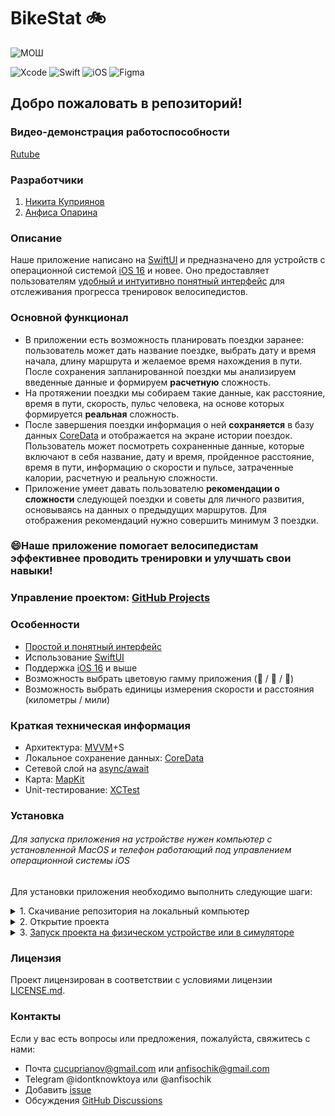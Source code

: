 # **BikeStat 🚲**

![МОШ](https://predprof.olimpiada.ru/images/logo-predporf.svg)

![Xcode](https://img.shields.io/badge/Xcode-007ACC?style=for-the-badge&logo=Xcode&logoColor=white)
![Swift](https://img.shields.io/badge/swift-F54A2A?style=for-the-badge&logo=swift&logoColor=white)
![iOS](https://img.shields.io/badge/iOS-000000?style=for-the-badge&logo=ios&logoColor=white)
![Figma](https://img.shields.io/badge/figma-%23F24E1E.svg?style=for-the-badge&logo=figma&logoColor=white)

## Добро пожаловать в репозиторий!

### Видео-демонстрация работоспособности 
[Rutube](https://rutube.ru/video/ce33ff3d1f01ee3422ef5ccf2b53beee/)

### Разработчики 
1. [Никита Куприянов](https://github.com/kupriyanovNik)
2. [Анфиса Опарина](https://github.com/Anfisok)

### Описание
Наше приложение написано на [SwiftUI](https://developer.apple.com/xcode/swiftui/) и предназначено для устройств с операционной системой [iOS 16](https://ru.wikipedia.org/wiki/IOS_16) и новее. 
Оно предоставляет пользователям [удобный и интуитивно понятный интерфейс](https://www.figma.com/file/9rCteZ4QIBH2Uw3MMreihN/the-true-bikestat?type=design&node-id=441%3A1121&mode=design&t=SWfG9qbFdvQHJvIh-1) для отслеживания прогресса тренировок велосипедистов. 

### Основной функционал
- В приложении есть возможность планировать поездки заранее: пользователь может дать название поездке, выбрать дату и время начала, длину маршрута и желаемое время нахождения в пути. После сохранения запланированной поездки мы анализируем введенные данные и формируем **расчетную** сложность. 
- На протяжении поездки мы собираем такие данные, как расстояние, время в пути, скорость, пульс человека, на основе которых формируется **реальная** сложность. 
- После завершения поездки информация о ней **сохраняется** в базу данных [CoreData](https://developer.apple.com/documentation/coredata/) и отображается на экране истории поездок. Пользователь может посмотреть сохраненные данные, которые включают в себя название, дату и время, пройденное расстояние, время в пути, информацию о скорости и пульсе, затраченные калории, расчетную и реальную сложности.
- Приложение умеет давать пользователю **рекомендации о сложности** следующей поездки и советы для личного развития, основываясь на данных о предыдущих маршрутов. Для отображения рекомендаций нужно совершить минимум 3 поездки.

### :smile:Наше приложение помогает велосипедистам эффективнее проводить тренировки и улучшать свои навыки!

### Управление проектом: [GitHub Projects](https://github.com/users/kupriyanovNik/projects/4)

### Особенности
- [Простой и понятный интерфейс](https://www.figma.com/file/9rCteZ4QIBH2Uw3MMreihN/the-true-bikestat?type=design&node-id=441%3A1121&mode=design&t=SWfG9qbFdvQHJvIh-1)
- Использование [SwiftUI](https://developer.apple.com/xcode/swiftui/)
- Поддержка [iOS 16](https://ru.wikipedia.org/wiki/IOS_16) и выше
- Возможность выбрать цветовую гамму приложения (🩵 / 💙 / 💜)
- Возможность выбрать единицы измерения скорости и расстояния (километры / мили)

### Краткая техническая информация 
- Архитектура: [MVVM](https://ru.wikipedia.org/wiki/Model-View-ViewModel)+S
- Локальное сохранение данных: [CoreData](https://developer.apple.com/documentation/coredata/)
- Сетевой слой на [async/await](https://docs.swift.org/swift-book/documentation/the-swift-programming-language/concurrency/)
- Карта: [MapKit](https://developer.apple.com/documentation/mapkit/)
- Unit-тестирование: [XCTest](https://developer.apple.com/documentation/xctest)

### Установка
###### Для запуска приложения на устройстве нужен компьютер с установленной MacOS и телефон работающий под управлением операционной системы iOS
Для установки приложения необходимо выполнить следующие шаги:

<details><summary>1. Скачивание репозитория на локальный компьютер</summary>
  
  - Открыть терминал
  - Ввести следующие команды
    + cd путь_к_папке_в_которую_нужно_скопировать
    + git clone https://github.com/kupriyanovNik/BikeStat.git
  - Закрыть терминал (опционально)
</details>

<details><summary>2. Открытие проекта</summary>
  
 - Запустить [Xcode](https://developer.apple.com/xcode/)
  - Одновременно нажать cmd + shift + 1
  - Нажать "Open Existing Project..."
  - Найти в файловой системе скопированную папку
  - В папке выделить файл "BikeStat.xcodeproj"
  - Нажать кнопку "Open" / нажать "return" или "Enter" на клавиатуре (зависит от раскладки)
  - Следующие шаги раздела необходимы **только** для запуска на физическом устройстве
  - Перейти в Project Navigator (одновременно нажать cmd + 1)
  - Нажать на корневой элемент в файловой системе проекта (иконка Xcode, справа от которой будет написано BikeStat)
  - В появившемся окне выбрать вкладку "Signing & Capabilities"
  - Поменять [BundleID](https://developer.apple.com/documentation/appstoreconnectapi/bundle_ids) на собственный
</details>

<details><summary>3. <a href="https://developer.apple.com/documentation/xcode/running-your-app-in-simulator-or-on-a-device">Запуск проекта на физическом устройстве или в симуляторе</a></summary>

  - Одновременно нажать cmd + shift + 2
  - Выбрать симулятор или физическое устройство в качестве Run Destination
  - Закрыть окно выбора Run Destination (красная кнопка слева сверху / одновременно нажать cmd + w)
  - Запустить (в верхнем меню Product -> Run / одновременно нажать cmd + r)
</details>

### Лицензия
Проект лицензирован в соответствии с условиями лицензии [LICENSE.md](https://github.com/kupriyanovNik/BikeStat/blob/develop/LICENSE).

### Контакты
Если у вас есть вопросы или предложения, пожалуйста, свяжитесь с нами:
- Почта [cucuprianov@gmail.com](mailto:cucuprianov@gmail.com) или [anfisochik@gmail.com](mailto:anfisochik@gmail.com)
- Telegram @idontknowktoya или @anfisochik
- Добавить [issue](https://github.com/kupriyanovNik/BikeStat/issues/new)
- Обсуждения [GitHub Discussions](https://github.com/kupriyanovNik/BikeStat/discussions)
